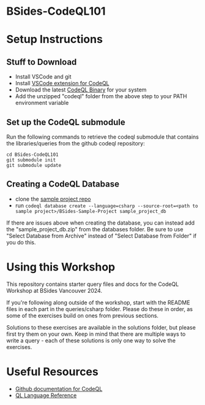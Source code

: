 # BSides-CodeQL101

# Setup Instructions

## Stuff to Download
 - Install VSCode and git
 - Install [VSCode extension for CodeQL](https://docs.github.com/en/code-security/codeql-for-vs-code/getting-started-with-codeql-for-vs-code/installing-codeql-for-vs-code)
 - Download the latest [CodeQL Binary](https://github.com/github/codeql-cli-binaries/releases) for your system
 - Add the unzipped "codeql" folder from the above step to your PATH environment variable

## Set up the CodeQL submodule
Run the following commands to retrieve the codeql submodule that contains the libraries/queries from the github codeql repository:

```
cd BSides-CodeQL101
git submodule init
git submodule update
```

## Creating a CodeQL Database
- clone the [sample project repo](https://github.com/chanel-y/BSides-Sample-Project)
- run `codeql database create --language=csharp --source-root=<path to sample project>/BSides-Sample-Project sample_project_db`

If there are issues above when creating the database, you can instead add the "sample_project_db.zip" from the databases folder. Be sure to use "Select Database from Archive" instead of "Select Database from Folder" if you do this. 

# Using this Workshop
This repository contains starter query files and docs for the CodeQL Workshop at BSides Vancouver 2024. 

If you're following along outside of the workshop, start with the README files in each part in the queries/csharp folder. Please do these in order, as some of the exercises build on ones from previous sections. 

Solutions to these exercises are available in the solutions folder, but please first try them on your own. Keep in mind that there are multiple ways to write a query - each of these solutions is only one way to solve the exercises. 

# Useful Resources
 - [Github documentation for CodeQL](https://codeql.github.com/)
 - [QL Language Reference](https://codeql.github.com/docs/ql-language-reference/)
